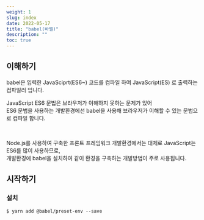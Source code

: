 ```yaml
---
weight: 1
slug: index
date: 2022-05-17
title: "babel(바벨)"
description: ""
toc: true
---
```


## 이해하기

babel은 입력한 JavaSciprt(ES6~) 코드를 컴파일 하여 JavaScript(ES) 로 출력하는 컴파일러 입니다.

JavaScript ES6 문법은 브라우저가 이해하지 못하는 문제가 있어
<br>ES6 문법을 사용하는 개발환경에선 babel을 사용해 브라우저가 이해할 수 있는 문법으로 컴파일 합니다.

<br>

Node.js를 사용하여 구축한 프론트 프레임워크 개발환경에서는 대체로 JavaScript는 ES6를 많이 사용하므로,
<br>개발환경에 babel을 설치하여 같이 환경을 구축하는 개발방법이 주로 사용됩니다.

## 시작하기

### 설치

```
$ yarn add @babel/preset-env --save
```